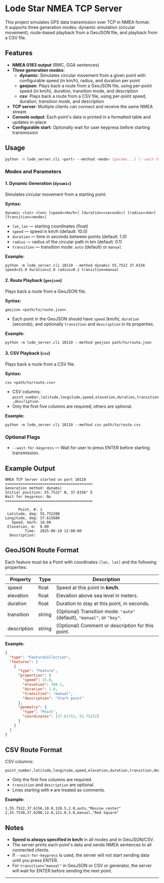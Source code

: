 # Lode Star NMEA TCP Server

This project simulates GPS data transmission over TCP in NMEA format.  
It supports three generation modes: dynamic simulation (circular movement), route-based playback from a GeoJSON file, and playback from a CSV file.

## Features

- **NMEA 0183 output** (RMC, GGA sentences)
- **Three generation modes**:
  - **dynamic**: Simulates circular movement from a given point with configurable speed (in km/h), radius, and duration per point
  - **geojson**: Plays back a route from a GeoJSON file, using per-point speed (in km/h), duration, transition mode, and description
  - **csv**: Plays back a route from a CSV file, using per-point speed, duration, transition mode, and description
- **TCP server**: Multiple clients can connect and receive the same NMEA stream
- **Console output**: Each point's data is printed in a formatted table and updates in-place
- **Configurable start**: Optionally wait for user keypress before starting transmission

## Usage

```sh
python -m lode_server.cli <port> --method <mode> [params...] [--wait-for-keypress]
```

### Modes and Parameters

#### 1. Dynamic Generation (`dynamic`)

Simulates circular movement from a starting point.

**Syntax:**
```
dynamic <lat> <lon> [speed=<km/h>] [duration=<seconds>] [radius=<km>] [transition=<mode>]
```

- `lat`, `lon` — starting coordinates (float)
- `speed` — speed in km/h (default: 10.0)
- `duration` — time in seconds between points (default: 1.0)
- `radius` — radius of the circular path in km (default: 0.1)
- `transition` — transition mode: `auto` (default) or `manual`

**Example:**
```
python -m lode_server.cli 10110 --method dynamic 55.7522 37.6156 speed=15.0 duration=2.0 radius=0.2 transition=manual
```

#### 2. Route Playback (`geojson`)

Plays back a route from a GeoJSON file.

**Syntax:**
```
geojson <path/to/route.json>
```

- Each point in the GeoJSON should have `speed` (km/h), `duration` (seconds), and optionally `transition` and `description` in its properties.

**Example:**
```
python -m lode_server.cli 10110 --method geojson path/to/route.json
```

#### 3. CSV Playback (`csv`)

Plays back a route from a CSV file.

**Syntax:**
```
csv <path/to/route.csv>
```

- CSV columns: `point_number,latitude,longitude,speed,elevation,duration,transition,description`
- Only the first five columns are required; others are optional.

**Example:**
```
python -m lode_server.cli 10110 --method csv path/to/route.csv
```

### Optional Flags

- `--wait-for-keypress` — Wait for user to press ENTER before starting transmission.

## Example Output

```
NMEA TCP Server started on port 10110
========================================
Generation method: dynamic
Initial position: 55.7522° N, 37.6156° E
Wait for keypress: No
========================================

      Point, #:	1
 Latitude, deg:	55.752200   
Longitude, deg:	37.615600   
   Speed, km/h:	10.00       
 Elevation, m:	0.00        
         Time:	2025-06-19 12:00:00
  Description:	
```

## GeoJSON Route Format

Each feature must be a Point with coordinates `[lon, lat]` and the following properties:

| Property     | Type    | Description                                                                 |
|--------------|---------|-----------------------------------------------------------------------------|
| speed        | float   | Speed at this point in **km/h**.                                            |
| elevation    | float   | Elevation above sea level in meters.                                        |
| duration     | float   | Duration to stay at this point, in seconds.                                 |
| transition   | string  | (Optional) Transition mode: `"auto"` (default), `"manual"`, or `"key"`.     |
| description  | string  | (Optional) Comment or description for this point.                           |

**Example:**
```json
{
  "type": "FeatureCollection",
  "features": [
    {
      "type": "Feature",
      "properties": {
        "speed": 15.0,
        "elevation": 100.1,
        "duration": 1.0,
        "transition": "manual",
        "description": "Start point"
      },
      "geometry": {
        "type": "Point",
        "coordinates": [37.61752, 55.75222]
      }
    }
  ]
}
```

## CSV Route Format

CSV columns:

```
point_number,latitude,longitude,speed,elevation,duration,transition,description
```

- Only the first five columns are required.
- `transition` and `description` are optional.
- Lines starting with `#` are treated as comments.

**Example:**
```
1,55.7522,37.6156,10.0,120.5,2.0,auto,"Moscow center"
2,55.7530,37.6200,12.0,121.0,3.0,manual,"Red Square"
```

## Notes

- **Speed is always specified in km/h** in all modes and in GeoJSON/CSV.
- The server prints each point's data and sends NMEA sentences to all connected clients.
- If `--wait-for-keypress` is used, the server will not start sending data until you press ENTER.
- For `transition="manual"` in GeoJSON or CSV or generator, the server will wait for ENTER before sending the next point.

---
